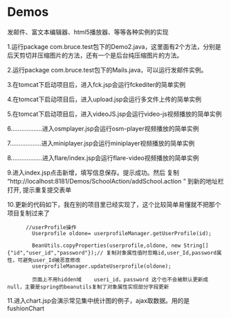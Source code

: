 # Demos
发邮件、富文本编辑器、html5播放器、等等各种实例的实现

1.运行package com.bruce.test包下的Demo2.java，这里面有2个方法，分别是后天剪切并压缩图片的方法，还有一个是后台纯压缩图片的方法。

2.运行package com.bruce.test包下的Mails.java，可以运行发邮件实例。

3.在tomcat下启动项目后，进入fck.jsp会运行fckediter的简单实例

4.在tomcat下启动项目后，进入upload.jsp会运行多文件上传的简单实例

5.在tomcat下启动项目后，进入videoJS.jsp会运行video-js视频播放的简单实例

6..................进入osmplayer.jsp会运行osm-player视频播放的简单实例

7..................进入miniplayer.jsp会运行miniplayer视频播放的简单实例

8..................进入flare/index.jsp会运行flare-video视频播放的简单实例

9.进入index.jsp点击新增，填写信息保存。提示成功。然后 复制      “http://localhost:8181/Demos/SchoolAction/addSchool.action ” 到新的地址栏打开,  提示重复提交表单

10.更新的代码如下，我在别的项目里已经实现了，这个比较简单易懂就不把那个项目复制过来了

          //userProfile操作
    	    Userprofile oldone= userprofileManager.getUserProfile(id);
    	   
    	    BeanUtils.copyProperties(userprofile,oldone, new String[]{"id","user_id","password"});// 复制对象属性值时忽略id,user_Id,password属性，可避免user_Id被恶意修改
	        userprofileManager.updateUserprofile(oldone);
	        
	        页面上不用hidden域    useri_id，password 这个也不会被默认更新成null，主要是spring的beanutils复制了对象属性实现部分字段更新
	        
11.进入chart.jsp会演示常见集中统计图的例子，ajax取数据。用的是fushionChart    
